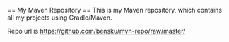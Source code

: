 == My Maven Repository ==
This is my Maven repository, which contains all my projects using Gradle/Maven.

Repo url is https://github.com/bensku/mvn-repo/raw/master/
